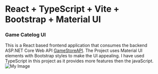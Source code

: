 # React + TypeScript + Vite + Bootstrap + Material UI
### Game Catelog UI
This is a React based frontend application that consumes the backend ASP.NET Core Web API [GameStoreAPI](https://github.com/Soorajalipanhwar/GameStore_ASP.NET_Core_Web_API).
The Project uses Material UI elements with Bootstrap styles to make the UI appealing.
I have used TypeScript in this project as it provides more features then the javaScript.
![My Image](https://soorajalipanhwar.github.io/My-Website/assets/GameCatelogUI.png)
